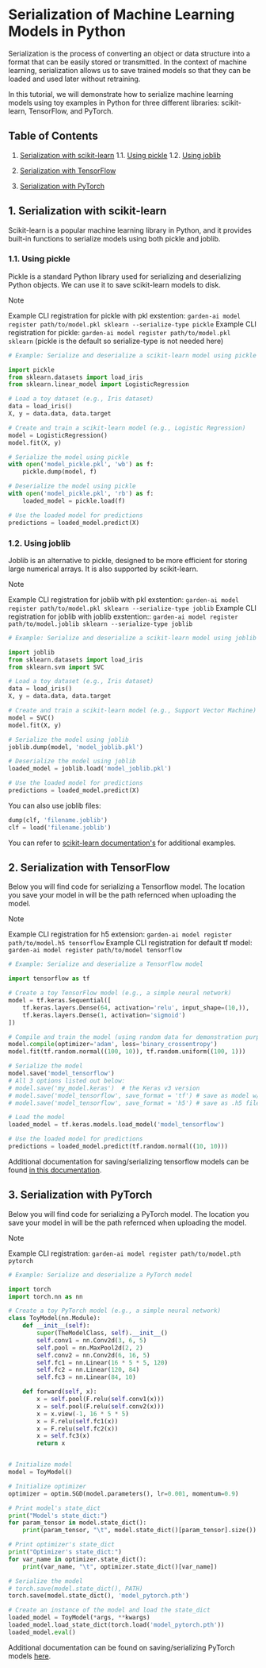 # Serialization of Machine Learning Models in Python

Serialization is the process of converting an object or data structure into a format that can be easily stored or transmitted. In the context of machine learning, serialization allows us to save trained models so that they can be loaded and used later without retraining.

In this tutorial, we will demonstrate how to serialize machine learning models using toy examples in Python for three different libraries: scikit-learn, TensorFlow, and PyTorch.

## Table of Contents

1. [Serialization with scikit-learn](#serialization-with-scikit-learn)
   1.1. [Using pickle](#using-pickle)
   1.2. [Using joblib](#using-joblib)

2. [Serialization with TensorFlow](#serialization-with-tensorflow)

3. [Serialization with PyTorch](#serialization-with-pytorch)

## 1. Serialization with scikit-learn

Scikit-learn is a popular machine learning library in Python, and it provides built-in functions to serialize models using both pickle and joblib.

### 1.1. Using pickle

Pickle is a standard Python library used for serializing and deserializing Python objects. We can use it to save scikit-learn models to disk.

>[!Note]
> Example CLI registration for pickle with pkl exstention:
> `garden-ai model register path/to/model.pkl sklearn --serialize-type pickle`
>  Example CLI registration for pickle:
> `garden-ai model register path/to/model.pkl sklearn`
> (pickle is the default so serialize-type is not needed here)

```python
# Example: Serialize and deserialize a scikit-learn model using pickle

import pickle
from sklearn.datasets import load_iris
from sklearn.linear_model import LogisticRegression

# Load a toy dataset (e.g., Iris dataset)
data = load_iris()
X, y = data.data, data.target

# Create and train a scikit-learn model (e.g., Logistic Regression)
model = LogisticRegression()
model.fit(X, y)

# Serialize the model using pickle
with open('model_pickle.pkl', 'wb') as f:
    pickle.dump(model, f)

# Deserialize the model using pickle
with open('model_pickle.pkl', 'rb') as f:
    loaded_model = pickle.load(f)

# Use the loaded model for predictions
predictions = loaded_model.predict(X)
```

### 1.2. Using joblib
Joblib is an alternative to pickle, designed to be more efficient for storing large numerical arrays. It is also supported by scikit-learn.

>[!Note]
> Example CLI registration for joblib with pkl exstention:
> `garden-ai model register path/to/model.pkl sklearn --serialize-type joblib`
>  Example CLI registration for joblib with joblib exstention::
> `garden-ai model register path/to/model.joblib sklearn --serialize-type joblib`

```python
# Example: Serialize and deserialize a scikit-learn model using joblib

import joblib
from sklearn.datasets import load_iris
from sklearn.svm import SVC

# Load a toy dataset (e.g., Iris dataset)
data = load_iris()
X, y = data.data, data.target

# Create and train a scikit-learn model (e.g., Support Vector Machine)
model = SVC()
model.fit(X, y)

# Serialize the model using joblib
joblib.dump(model, 'model_joblib.pkl')

# Deserialize the model using joblib
loaded_model = joblib.load('model_joblib.pkl')

# Use the loaded model for predictions
predictions = loaded_model.predict(X)
```

You can also use joblib files:
```python
dump(clf, 'filename.joblib')
clf = load('filename.joblib')
```

You can refer to [scikit-learn documentation's](https://scikit-learn.org/stable/model_persistence.html#python-specific-serialization) for additional examples.


## 2. Serialization with TensorFlow
Below you will find code for serializing a Tensorflow model. The location you save your model in will be the path refernced when uploading the model.
>[!Note]
> Example CLI registration for h5 extension: `garden-ai model register path/to/model.h5 tensorflow`
> Example CLI registration for default tf model: `garden-ai model register path/to/model tensorflow`


```python
# Example: Serialize and deserialize a TensorFlow model

import tensorflow as tf

# Create a toy TensorFlow model (e.g., a simple neural network)
model = tf.keras.Sequential([
    tf.keras.layers.Dense(64, activation='relu', input_shape=(10,)),
    tf.keras.layers.Dense(1, activation='sigmoid')
])

# Compile and train the model (using random data for demonstration purposes)
model.compile(optimizer='adam', loss='binary_crossentropy')
model.fit(tf.random.normal((100, 10)), tf.random.uniform((100, 1)))

# Serialize the model
model.save('model_tensorflow')
# All 3 options listed out below:
# model.save('my_model.keras')  # the Keras v3 version
# model.save('model_tensorflow', save_format = 'tf') # save as model w/o file extension
# model.save('model_tensorflow', save_format = 'h5') # save as .h5 file

# Load the model
loaded_model = tf.keras.models.load_model('model_tensorflow')

# Use the loaded model for predictions
predictions = loaded_model.predict(tf.random.normal((10, 10)))
```

Additional documentation for saving/serializing tensorflow models can be found [in this documentation](https://www.tensorflow.org/tutorials/keras/save_and_load#save_the_entire_model).

## 3. Serialization with PyTorch

Below you will find code for serializing a PyTorch model. The location you save your model in will be the path refernced when uploading the model.

>[!Note]
> Example CLI registration: `garden-ai model register path/to/model.pth pytorch`

```python
# Example: Serialize and deserialize a PyTorch model

import torch
import torch.nn as nn

# Create a toy PyTorch model (e.g., a simple neural network)
class ToyModel(nn.Module):
    def __init__(self):
        super(TheModelClass, self).__init__()
        self.conv1 = nn.Conv2d(3, 6, 5)
        self.pool = nn.MaxPool2d(2, 2)
        self.conv2 = nn.Conv2d(6, 16, 5)
        self.fc1 = nn.Linear(16 * 5 * 5, 120)
        self.fc2 = nn.Linear(120, 84)
        self.fc3 = nn.Linear(84, 10)

    def forward(self, x):
        x = self.pool(F.relu(self.conv1(x)))
        x = self.pool(F.relu(self.conv2(x)))
        x = x.view(-1, 16 * 5 * 5)
        x = F.relu(self.fc1(x))
        x = F.relu(self.fc2(x))
        x = self.fc3(x)
        return x


# Initialize model
model = ToyModel()

# Initialize optimizer
optimizer = optim.SGD(model.parameters(), lr=0.001, momentum=0.9)

# Print model's state_dict
print("Model's state_dict:")
for param_tensor in model.state_dict():
    print(param_tensor, "\t", model.state_dict()[param_tensor].size())

# Print optimizer's state_dict
print("Optimizer's state_dict:")
for var_name in optimizer.state_dict():
    print(var_name, "\t", optimizer.state_dict()[var_name])

# Serialize the model
# torch.save(model.state_dict(), PATH)
torch.save(model.state_dict(), 'model_pytorch.pth')

# Create an instance of the model and load the state_dict
loaded_model = ToyModel(*args, **kwargs)
loaded_model.load_state_dict(torch.load('model_pytorch.pth'))
loaded_model.eval()
```

Additional documentation can be found on saving/serializing PyTorch models [here](https://pytorch.org/tutorials/beginner/saving_loading_models.html).

